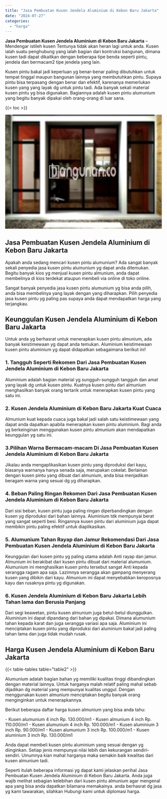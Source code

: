 ```yaml
---
title: "Jasa Pembuatan Kusen Jendela Aluminium di Kebon Baru Jakarta"
date: "2024-07-27"
categories: 
  - "harga"
---
```


**Jasa Pembuatan Kusen Jendela Aluminium di Kebon Baru Jakarta** – Mendengar istileh kusen Tentunya tidak akan heran lagi untuk anda. Kusen ialah suatu penghubung yang ialah bagian dari kontruksi bangunan, dimana kusen tadi dapat dikaitkan dengan beberapa tipe benda seperti pintu, jendela dan bermacam2 tipe jendela yang lain.

Kusen pintu bakal jadi keperluan yg benar-benar paling dibutuhkan untuk tempat tinggal maupun bangunan lainnya yang membutuhkan pintu. Supaya pintu bisa terpasang dengan benar dan efektif, karenanya memerlukan kusen yang yang layak dg untuk pintu tadi. Ada banyak sekali material kusen pintu yg bisa digunakan. Bagiannya adalah kusen pintu alumunium yang begitu banyak dipakai oleh orang-orang di luar sana.

{{< toc >}}

![Jasa Pembuatan Kusen Jendela Aluminium di Kebon Baru Jakarta](/images/harga-kusen-jendela-alumunium-32.png)

## Jasa Pembuatan Kusen Jendela Aluminium di Kebon Baru Jakarta

Apakah anda sedang mencari kusen pintu alumunium? Ada sangat banyak sekali penyedia jasa kusen pintu alumunium yg dapat anda ditemukan. Begitu banyak kios yg menjual kusen pintu almunium, anda dapat membelinya di kios terdekat ataupun membeli via online di toko online.

Sangat banyak penyedia jasa kusen pintu alumunium yg bisa anda pilih, anda bisa membelinya yang layak dengan yang diharapkan. Pilih penyedia jasa kusen pintu yg paling pas supaya anda dapat mendapatkan harga yang terjangkau.

## Keunggulan Kusen Jendela Aluminium di Kebon Baru Jakarta

Untuk anda yg berhasrat untuk menerapkan kusen pintu almunium, ada banyak keistimewaan yg dapat anda temukan. Aluminium keistimewaan kusen pintu aluminium yg dapat didapatkan sebagaimana berikut ini!

### 1\. Tangguh Seperti Rekomen Dari Jasa Pembuatan Kusen Jendela Aluminium di Kebon Baru Jakarta

Aluminium adalah bagian material yg sungguh-sungguh tangguh dan amat yang layak dg untuk kusen pintu. Kuatnya kusen pintu dari almunium menghasilkan banyak orang tertarik untuk menerapkan kusen pintu yang satu ini.

### 2\. Kusen Jendela Aluminium di Kebon Baru Jakarta Kuat Cuaca

Almunium kuat kepada cuaca juga bakal jadi salah satu keistimewaan yang dapat anda dapatkan apabila menerapkan kusen pintu aluminium. Bagi anda yg berkeinginan menggunakan kusen pintu almunium akan mendapatkan keunggulan yg satu ini.

### 3.Pilihan Warna Bermacam-macam Di Jasa Pembuatan Kusen Jendela Aluminium di Kebon Baru Jakarta

Jikalau anda mengaplikasikan kusen pintu yang diproduksi dari kayu, biasanya warnanya hanya senada saja, merupakan cokelat. Berlainan dengan kusen pintu yang dibuat dari almunium, anda bisa menjadikan beragam warna yang sesuai dg yg diharapkan.

### 4\. Beban Paling Ringan Rekomen Dari Jasa Pembuatan Kusen Jendela Aluminium di Kebon Baru Jakarta

Dari sisi beban, kusen pintu juga paling ringan diperbandingkan dengan kusen yg diproduksi dari bahan lainnya. Aluminium tdk mempunyai berat yang sangat seperti besi. Ringannya kusen pintu dari aluminium juga dapat membikin pintu paling efektif untuk diaplikasikan.

### 5\. Alumunium Tahan Rayap dan Jamur Rekomendasi Dari Jasa Pembuatan Kusen Jendela Aluminium di Kebon Baru Jakarta

Keunggulan dari kusen pintu yg paling utama adalah Anti rayap dan jamur. Almunium ini berakibat dari kusen pintu dibuat dari material alumunium. Alumunium ini menghasilkan kusen pintu tersebut sangat Anti kepada serangga ragam apa saja. Lazimnya serangga akan gampang menyerang kusen yang dibikin dari kayu. Almunium ini dapat menyebabkan keroposnya kayu dan rusaknya pintu yg digunakan.

### 6\. Kusen Jendela Aluminium di Kebon Baru Jakarta Lebih Tahan lama dan Berusia Panjang

Dari segi keawetan, pintu kusen almunium juga betul-betul diunggulkan. Aluminium ini dapat dipandang dari bahan yg dipakai. Dimana alumunium tahan kepada karat dan juga serangga variasi apa saja. Aluminium ini menciptakan kusen pintu yang diproduksi dari aluminium bakal jadi paling tahan lama dan juga tidak mudah rusak.

## Harga Kusen Jendela Aluminium di Kebon Baru Jakarta

{{< table-tables table="table2" >}}

Alumunium adalah bagian bahan yg memiliki kualitas tinggi dibandingkan dengan material lainnya. Untuk harganya malah relatif paling mahal sebab dijadikan dg material yang mempunyai kualitas unggul. Dengan menggunakan kusen almunium menciptakan begitu banyak orang menginginkan untuk menerapkannya.

Berikut beberapa daftar harga kusen almunium yang bisa anda tahu:

\- Kusen alumunium 4 inch Rp. 130.000/m1 - Kusen almunium 4 inch Rp. 110.000/m1 - Kusen alumunium 4 inch Rp. 100.000/m1 - Kusen aluminium 3 inch Rp. 90.000/m1 - Kusen alumunium 3 inch Rp. 100.000/m1 - Kusen aluminium 3 inch Rp. 130.000/m1

Anda dapat membeli kusen pintu aluminium yang sesuai dengan yg diinginkan. Setiap jenis mempunyai nilai lebih dan kekurangan sendiri-sendiri. Umumnya kian mahal harganya maka semakin baik kwalitas dari kusen almunium tadi.

Seperti itulah beberapa informasi yg dapat kami jelaskan perihal Jasa Pembuatan Kusen Jendela Aluminium di Kebon Baru Jakarta. Anda juga wajib melihat sebagian kelebihan dari kusen pintu almunium agar mengenal apa yang bisa anda dapatkan bilamana memakainya. anda berhasrat dg jasa yg kami tawarakan, silahkan Hubungi kami untuk diplomasi harga.
